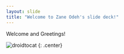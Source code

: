 ```yaml
---
layout: slide
title: "Welcome to Zane Odeh's slide deck!"
---
```


Welcome and Greetings! 

![droidtocat](https://octodex.github.com/images/droidtocat.png)
{: .center}
